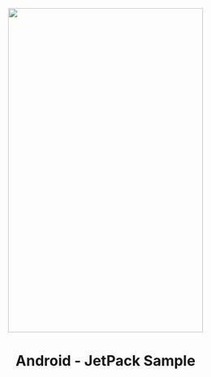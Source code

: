 <p align="center">
<img src="<img src="https://i.imgur.com/edsz8Eu.gif" width=384 height=640 alt="" title="screenshot"/>
<br><h1 align="center">Android - JetPack Sample</h1></br>
</p>
